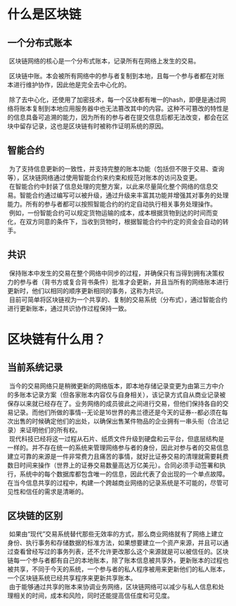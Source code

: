 # 什么是区块链
## 一个分布式账本
  区块链网络的核心是一个分布式账本，记录所有在网络上发生的交易。<br/>
  
  区块链中账。本会被所有网络中的参与者复制到本地，且每一个参与者都在对账本进行维护协作，因此他是完全去中心化的。<br/>
  
  除了去中心化，还使用了加密技术，每一个区块都有唯一的hash，即便是通过网络将账本复制到本地应用服务器中也无法篡改其中的内容。这种不可篡改的特性是的信息具备可追溯的能力，因为所有的参与者在提交信息后都无法改变，都会在区块中留存记录，这也是区块链有时被称作证明系统的原因。<br/>

## 智能合约
  为了支持信息更新的一致性，并支持完整的账本功能（包括但不限于交易、查询等），区块链网络通过使用智能合约来约束和规范对账本的访问及变更。<br/>
  在智能合约中封装了信息处理的完整方案，以此来尽量简化整个网络的信息交易。智能合约通过编写可以被升级，通过升级来丰富其功能并增强其对事务的处理能力。所有的参与者都可以按照智能合约的约定自动执行相关事务处理操作。<br/>
  例如，一份智能合约可以规定货物运输的成本，成本根据货物到达的时间而变化，在双方同意的条件下，当收到货物时，根据智能合约中约定的资金会自动的转手。<br/>
## 共识
  保持账本中发生的交易在整个网络中同步的过程，并确保只有当得到拥有决策权力的参与者（背书方或复合背书条件）批准才会更新，并且当所有的网络账本进行更新时，他们以相同的顺序更新相同的事务，这称为共识。<br/>
  目前可简单将区块链视为一个共享的、复制的交易系统（分布式），通过智能合约进行更新账本，通过共识协作过程保持一致。<br/>
# 区块链有什么用？
## 当前系统记录
  当今的交易网络只是稍微更新的网络版本，即本地存储记录变更为由第三方中介的多账本记录方案（但各家账本内容仅与自身相关），该记录方式自从商业记录被保存以来就已经存在了。业务网络的成员彼此之间进行交易，但他们保持各自的交易记录。而他们所做的事情--无论是16世界的弗兰德还是今天的证券--都必须在每次出售的时候确定他们的出处，以确保出售某件物品的企业拥有一串头衔（合法记录）来证明他们的所有权。<br/>
  现代科技已经将这一过程从石片、纸质文件升级到硬盘和云平台，但底层结构是一样的。并不存在统一的系统来管理网络参与者的身份，因此对参与者的交易信息建立可靠的来源是一件非常费力且痛苦的事情，就好比证券交易的清理就需要耗费数日时间来操作（世界上的证券交易数量高达万亿美元）。合同必须手动签署和执行，系统中的每个数据库都包含唯一的信息，因此代表了会出现的一个单点故障。在当今信息共享的过程中，构建一个跨越商业网络的记录系统是不可能的，尽管可见性和信任的需求是清晰的。<br/>
## 区块链的区别
  如果由“现代”交易系统替代那些无效率的方式，那么商业网络就有了网络上建立身份、执行事务和存储数据的标准方法，如果想要建立一个资产来源，并且可以通过查看曾经写过的事务列表，还不允许更改那么这个来源就是可以被信任的。区块链每一个参与者都有自己的本地账本，除了账本信息被共享外，更新账本的过程也被共享，不同于今天的系统，一个参与者的私人程序被用来更新他们的私人账本，一个区块链系统已经共享程序来更新共享账本。<br/>
  由于能够通过共享的账本来协调业务网络，区块链网络可以减少与私人信息和处理相关的时间，成本和风险，同时还能提高信任度和可见度。<br/>
